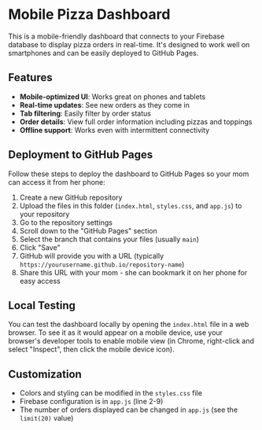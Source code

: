 # Mobile Pizza Dashboard

This is a mobile-friendly dashboard that connects to your Firebase database to display pizza orders in real-time. It's designed to work well on smartphones and can be easily deployed to GitHub Pages.

## Features

- **Mobile-optimized UI**: Works great on phones and tablets
- **Real-time updates**: See new orders as they come in
- **Tab filtering**: Easily filter by order status
- **Order details**: View full order information including pizzas and toppings
- **Offline support**: Works even with intermittent connectivity

## Deployment to GitHub Pages

Follow these steps to deploy the dashboard to GitHub Pages so your mom can access it from her phone:

1. Create a new GitHub repository
2. Upload the files in this folder (`index.html`, `styles.css`, and `app.js`) to your repository
3. Go to the repository settings
4. Scroll down to the "GitHub Pages" section
5. Select the branch that contains your files (usually `main`)
6. Click "Save"
7. GitHub will provide you with a URL (typically `https://yourusername.github.io/repository-name`)
8. Share this URL with your mom - she can bookmark it on her phone for easy access

## Local Testing

You can test the dashboard locally by opening the `index.html` file in a web browser. To see it as it would appear on a mobile device, use your browser's developer tools to enable mobile view (in Chrome, right-click and select "Inspect", then click the mobile device icon).

## Customization

- Colors and styling can be modified in the `styles.css` file
- Firebase configuration is in `app.js` (line 2-9)
- The number of orders displayed can be changed in `app.js` (see the `limit(20)` value)
